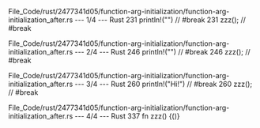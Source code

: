 File_Code/rust/2477341d05/function-arg-initialization/function-arg-initialization_after.rs --- 1/4 --- Rust
231     println!("") // #break                                                                                                                               231     zzz(); // #break

File_Code/rust/2477341d05/function-arg-initialization/function-arg-initialization_after.rs --- 2/4 --- Rust
246     println!("") // #break                                                                                                                               246     zzz(); // #break

File_Code/rust/2477341d05/function-arg-initialization/function-arg-initialization_after.rs --- 3/4 --- Rust
260     println!("Hi!") // #break                                                                                                                            260     zzz(); // #break

File_Code/rust/2477341d05/function-arg-initialization/function-arg-initialization_after.rs --- 4/4 --- Rust
                                                                                                                                                             337 fn zzz() {()}

